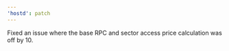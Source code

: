 ```yaml
---
'hostd': patch
---
```


Fixed an issue where the base RPC and sector access price calculation was off by 10.
